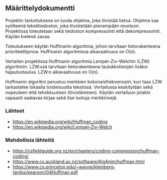 ## Määrittelydokumentti

Projektin tarkoituksena on luoda ohjelma, joka tiivistää tietoa. Ohjelma saa syötteenä tekstitiedoston, joka tiivistetään pienempään muotoon. Projektissa toteutetaan sekä tiedoston kompressointi että dekompressointi. Käytän kielenä Javaa.

Toteutukseen käytän Huffmanin algoritmia, johon tarvitaan tietorakenteena prioriteettijonoa. Huffmanin algoritmissa aikavaativuus on O(n).

Vertailen projektissa Huffmanin algoritmia Lempel–Ziv–Welchin (LZW) algoritmiin. LZW:ssä tarvitaan tietorakenteena taulukkolistojen lisäksi hajautustaulua. LZW:n aikavaativuus on O(n).

Huffmanin algoritmi perustuu merkkien kokonaisfrekvenssiin, kun taas LZW tarkastelee lokaalia toisteisuutta tekstissä. Vertailussa keskitytään sekä nopeuteen että tehokkuuteen (tiivistäminen). Käytän vertailuun jotakin vapaasti saatavaa kirjaa sekä itse luotuja merkkirivejä.

### Lähteet
- https://en.wikipedia.org/wiki/Huffman_coding
- https://en.wikipedia.org/wiki/Lempel–Ziv–Welch

### Mahdollisia lähteitä
- https://csfieldguide.org.nz/en/chapters/coding-compression/huffman-coding/
- https://www.cs.auckland.ac.nz/software/AlgAnim/huffman.html
- https://www.cs.princeton.edu/~wayne/kleinberg-tardos/pearson/04Huffman.pdf